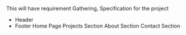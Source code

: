 This will have requirement Gathering, Specification for the project

- Header
- Footer
Home Page
Projects Section
About Section
Contact Section
